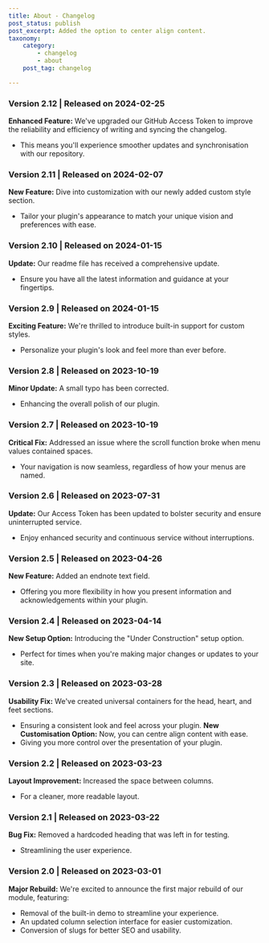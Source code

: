 ```yaml
---
title: About - Changelog
post_status: publish
post_excerpt: Added the option to center align content.
taxonomy:
    category: 
        - changelog
        - about
    post_tag: changelog

---
```

### Version 2.12 | Released on 2024-02-25
**Enhanced Feature:** We've upgraded our GitHub Access Token to improve the reliability and efficiency of writing and syncing the changelog.
- This means you'll experience smoother updates and synchronisation with our repository.

### Version 2.11 | Released on 2024-02-07
**New Feature:** Dive into customization with our newly added custom style section.
- Tailor your plugin's appearance to match your unique vision and preferences with ease.

### Version 2.10 | Released on 2024-01-15
**Update:** Our readme file has received a comprehensive update.
- Ensure you have all the latest information and guidance at your fingertips.

### Version 2.9 | Released on 2024-01-15
**Exciting Feature:** We're thrilled to introduce built-in support for custom styles.
- Personalize your plugin's look and feel more than ever before.

### Version 2.8 | Released on 2023-10-19
**Minor Update:** A small typo has been corrected.
- Enhancing the overall polish of our plugin.

### Version 2.7 | Released on 2023-10-19
**Critical Fix:** Addressed an issue where the scroll function broke when menu values contained spaces.
- Your navigation is now seamless, regardless of how your menus are named.

### Version 2.6 | Released on 2023-07-31
**Update:** Our Access Token has been updated to bolster security and ensure uninterrupted service.
- Enjoy enhanced security and continuous service without interruptions.

### Version 2.5 | Released on 2023-04-26
**New Feature:** Added an endnote text field.
- Offering you more flexibility in how you present information and acknowledgements within your plugin.

### Version 2.4 | Released on 2023-04-14
**New Setup Option:** Introducing the "Under Construction" setup option.
- Perfect for times when you're making major changes or updates to your site.

### Version 2.3 | Released on 2023-03-28
**Usability Fix:** We've created universal containers for the head, heart, and feet sections.
- Ensuring a consistent look and feel across your plugin.
**New Customisation Option:** Now, you can centre align content with ease.
- Giving you more control over the presentation of your plugin.

### Version 2.2 | Released on 2023-03-23
**Layout Improvement:** Increased the space between columns.
- For a cleaner, more readable layout.

### Version 2.1 | Released on 2023-03-22
**Bug Fix:** Removed a hardcoded heading that was left in for testing.
- Streamlining the user experience.

### Version 2.0 | Released on 2023-03-01
**Major Rebuild:** We're excited to announce the first major rebuild of our module, featuring:
- Removal of the built-in demo to streamline your experience.
- An updated column selection interface for easier customization.
- Conversion of slugs for better SEO and usability.

